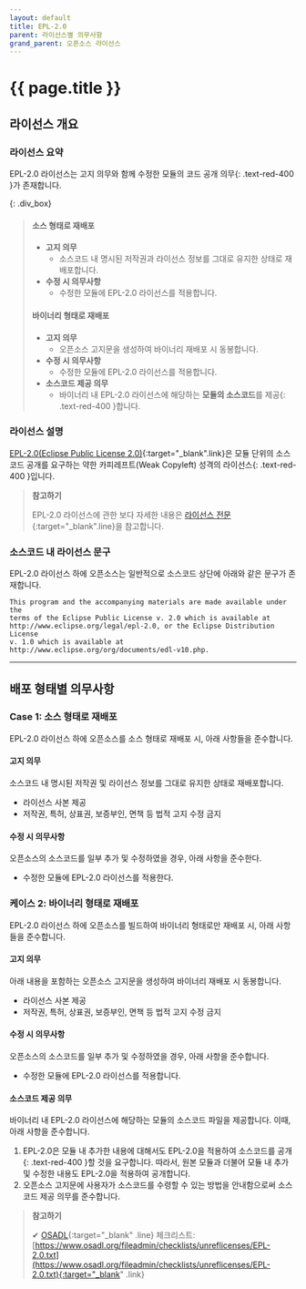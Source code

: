 ```yaml
---
layout: default
title: EPL-2.0
parent: 라이선스별 의무사항
grand_parent: 오픈소스 라이선스
---
```

# {{ page.title }}

## 라이선스 개요

### 라이선스 요약
EPL-2.0 라이선스는 고지 의무와 함께 <span>수정한 모듈의 코드 공개 의무</span>{: .text-red-400 }가 존재합니다.  


{: .div_box}
> #### 소스 형태로 재배포
>
> - **고지 의무**
>   - 소스코드 내 명시된 저작권과 라이선스 정보를 그대로 유지한 상태로 재배포합니다.
> - **수정 시 의무사항**
>   - 수정한 모듈에 EPL-2.0 라이선스를 적용합니다.
>
> #### 바이너리 형태로 재배포
>
> - **고지 의무**
>   - 오픈소스 고지문을 생성하여 바이너리 재배포 시 동봉합니다.
> - **수정 시 의무사항**
>   - 수정한 모듈에 EPL-2.0 라이선스를 적용합니다.
> - **소스코드 제공 의무**
>   - 바이너리 내 <span>EPL-2.0 라이선스에 해당하는 **모듈의 소스코드**를 제공</span>{: .text-red-400 }합니다.
>


### 라이선스 설명
[EPL-2.0(Eclipse Public License 2.0)](https://www.opensource.org/licenses/EPL-2.0){:target="_blank".link}은 모듈 단위의 소스코드 공개를 요구하는 <span>약한 카피레프트(Weak Copyleft) 성격의 라이선스</span>{: .text-red-400 }입니다.


>  **참고하기**
>
>  EPL-2.0 라이선스에 관한 보다 자세한 내용은 [라이선스 전문](https://www.opensource.org/licenses/EPL-2.0){:target="_blank".line}을 참고합니다.


### 소스코드 내 라이선스 문구
EPL-2.0 라이선스 하에 오픈소스는 일반적으로 소스코드 상단에 아래와 같은 문구가 존재합니다.  


```
This program and the accompanying materials are made available under the
terms of the Eclipse Public License v. 2.0 which is available at
http://www.eclipse.org/legal/epl-2.0, or the Eclipse Distribution License
v. 1.0 which is available at
http://www.eclipse.org/org/documents/edl-v10.php.
```

----

## 배포 형태별 의무사항
### Case 1: 소스 형태로 재배포
EPL-2.0 라이선스 하에 오픈소스를 소스 형태로 재배포 시, 아래 사항들을 준수합니다.


#### 고지 의무
소스코드 내 명시된 저작권 및 라이선스 정보를 그대로 유지한 상태로 재배포합니다.

- 라이선스 사본 제공
- 저작권, 특허, 상표권, 보증부인, 면책 등 법적 고지 수정 금지


#### 수정 시 의무사항
오픈소스의 소스코드를 일부 추가 및 수정하였을 경우, 아래 사항을 준수한다.

- 수정한 모듈에 EPL-2.0 라이선스를 적용한다.


### 케이스 2: 바이너리 형태로 재배포
EPL-2.0 라이선스 하에 오픈소스를 빌드하여 바이너리 형태로만 재배포 시, 아래 사항들을 준수합니다.


#### 고지 의무
아래 내용을 포함하는 오픈소스 고지문을 생성하여 바이너리 재배포 시 동봉합니다.

- 라이선스 사본 제공
- 저작권, 특허, 상표권, 보증부인, 면책 등 법적 고지 수정 금지


#### 수정 시 의무사항
오픈소스의 소스코드를 일부 추가 및 수정하였을 경우, 아래 사항을 준수합니다.

- 수정한 모듈에 EPL-2.0 라이선스를 적용합니다.


#### 소스코드 제공 의무
바이너리 내 EPL-2.0 라이선스에 해당하는 모듈의 소스코드 파일을 제공합니다. 이때, 아래 사항을 준수합니다.

1. <span>EPL-2.0은 모듈 내 추가한 내용에 대해서도 EPL-2.0을 적용하여 소스코드를 공개</span>{: .text-red-400 }할 것을 요구합니다. 따라서, 원본 모듈과 더불어 모듈 내 추가 및 수정한 내용도 EPL-2.0을 적용하여 공개합니다.
2. 오픈소스 고지문에 사용자가 소스코드를 수령할 수 있는 방법을 안내함으로써 소스코드 제공 의무를 준수합니다.


>  **참고하기**
>
> ✔︎ [OSADL](https://www.osadl.org/){:target="_blank" .line} 체크리스트: [https://www.osadl.org/fileadmin/checklists/unreflicenses/EPL-2.0.txt](https://www.osadl.org/fileadmin/checklists/unreflicenses/EPL-2.0.txt){:target="_blank" .link}
